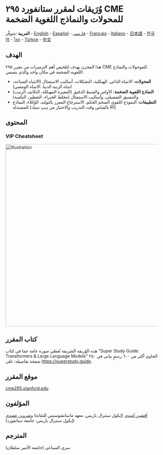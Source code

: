 # وُرَيقات لمقرر ستانفورد ٢٩٥ CME للمحولات والنماذج اللغوية الضخمة 
متوفِّر: <span dir="ltr">**العربية** - [English](https://github.com/afshinea/stanford-cme-295-transformers-large-language-models/tree/main/en) - [Español](https://github.com/afshinea/stanford-cme-295-transformers-large-language-models/tree/main/es) - [فارسی](https://github.com/afshinea/stanford-cme-295-transformers-large-language-models/tree/main/fa) - [Français](https://github.com/afshinea/stanford-cme-295-transformers-large-language-models/tree/main/fr) - [Italiano](https://github.com/afshinea/stanford-cme-295-transformers-large-language-models/tree/main/it) - [日本語](https://github.com/afshinea/stanford-cme-295-transformers-large-language-models/tree/main/ja) - [한국어](https://github.com/afshinea/stanford-cme-295-transformers-large-language-models/tree/main/ko) - [ไทย](https://github.com/afshinea/stanford-cme-295-transformers-large-language-models/tree/main/th) - [Türkçe](https://github.com/afshinea/stanford-cme-295-transformers-large-language-models/tree/main/tr) - [中文](https://github.com/afshinea/stanford-cme-295-transformers-large-language-models/tree/main/zh)
</span>

## الهدف
هذا المخزن يهدف لتلخيص أهم الترميزات من مقرر ٢٩٥ CME للموحولات والنماذج اللغوية الضخمة في مكان واحد والذي يتضمن:
- **المحولات**: الانتباه الذاتي، الهيكلية، التشكلات، أساليب الاستمثال (الانتباه المتباعد، انتباه الرتبة الدنيا، الانتباه الومضي)
- **النماذج اللغوية الضخمة**: الأوامر والضبط الدقيق (المعيرة المهيكلة، التكايف الرتيب) والتنسيق التفضيلي، وأساليب الاستمثال (مخلط الخبراء، التقطير، التكمية)
- **التطبيقات**: النموذج اللغوي الضخم الحكم، الاسترجاع المعزز بالتوليد، الوُكلاء، النماذج المستدلة (بالقياس وقت التدريب والاختبار من دِيبِ سيك R1)

## المحتوى
### VIP Cheatsheet
<a href="https://github.com/afshinea/stanford-cme-295-transformers-large-language-models/blob/main/ar/cheatsheet-transformers-large-language-models.pdf"><img src="https://cme295.stanford.edu/cheatsheet-ar.png" alt="Illustration" width="600px"/></a>

## كتاب المقرر
هذه الوُريقة الشريفة تُعطي صورة عامة عما في كتاب  "Super Study Guide: Transformers & Large Language Models"  الحاوي أكثر من ٦٠٠ رسمٍ بياني في ٢٥٠ صفحة تفاصيله: على https://superstudy.guide.

## موقع المقرر
[cme295.stanford.edu](https://cme295.stanford.edu/)

## المؤلفون
[أفشين أميدي](https://www.linkedin.com/in/afshineamidi/) (إيكول سنترال باريس، معهد ماساتشوستس للتقانة) و[شروين عميدي](https://www.linkedin.com/in/shervineamidi/) (إيكول سنترال باريس، جامعة ستانفورد)

## المترجم
سري السباعي (جامعة الأمير سلطان) 